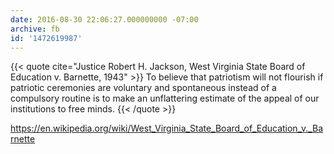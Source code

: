 ```yaml
---
date: 2016-08-30 22:06:27.000000000 -07:00
archive: fb
id: '1472619987'
---
```


{{< quote cite="Justice Robert H. Jackson, West Virginia State Board of Education v. Barnette, 1943" >}}
To believe that patriotism will not flourish if patriotic ceremonies are voluntary and spontaneous instead of a compulsory routine is to make an unflattering estimate of the appeal of our institutions to free minds.
{{< /quote >}}

https://en.wikipedia.org/wiki/West_Virginia_State_Board_of_Education_v._Barnette
